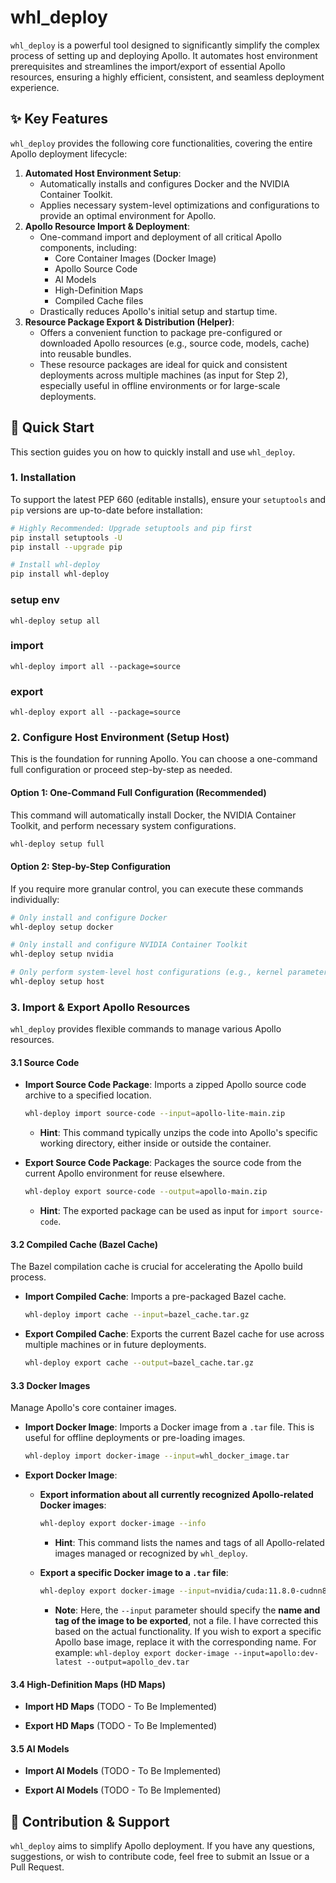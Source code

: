 # whl_deploy

`whl_deploy` is a powerful tool designed to significantly simplify the complex process of setting up and deploying Apollo. It automates host environment prerequisites and streamlines the import/export of essential Apollo resources, ensuring a highly efficient, consistent, and seamless deployment experience.

## ✨ Key Features

`whl_deploy` provides the following core functionalities, covering the entire Apollo deployment lifecycle:

1.  **Automated Host Environment Setup**:
    *   Automatically installs and configures Docker and the NVIDIA Container Toolkit.
    *   Applies necessary system-level optimizations and configurations to provide an optimal environment for Apollo.
2.  **Apollo Resource Import & Deployment**:
    *   One-command import and deployment of all critical Apollo components, including:
        *   Core Container Images (Docker Image)
        *   Apollo Source Code
        *   AI Models
        *   High-Definition Maps
        *   Compiled Cache files
    *   Drastically reduces Apollo's initial setup and startup time.
3.  **Resource Package Export & Distribution (Helper)**:
    *   Offers a convenient function to package pre-configured or downloaded Apollo resources (e.g., source code, models, cache) into reusable bundles.
    *   These resource packages are ideal for quick and consistent deployments across multiple machines (as input for Step 2), especially useful in offline environments or for large-scale deployments.

## 🚀 Quick Start

This section guides you on how to quickly install and use `whl_deploy`.

### 1. Installation

To support the latest PEP 660 (editable installs), ensure your `setuptools` and `pip` versions are up-to-date before installation:

```bash
# Highly Recommended: Upgrade setuptools and pip first
pip install setuptools -U
pip install --upgrade pip

# Install whl-deploy
pip install whl-deploy
```

### setup env
```shell
whl-deploy setup all
```

### import
```shell
whl-deploy import all --package=source
```

### export
```shell
whl-deploy export all --package=source
```

### 2. Configure Host Environment (Setup Host)

This is the foundation for running Apollo. You can choose a one-command full configuration or proceed step-by-step as needed.

#### Option 1: One-Command Full Configuration (Recommended)

This command will automatically install Docker, the NVIDIA Container Toolkit, and perform necessary system configurations.

```bash
whl-deploy setup full
```

#### Option 2: Step-by-Step Configuration

If you require more granular control, you can execute these commands individually:

```bash
# Only install and configure Docker
whl-deploy setup docker

# Only install and configure NVIDIA Container Toolkit
whl-deploy setup nvidia

# Only perform system-level host configurations (e.g., kernel parameters, user groups)
whl-deploy setup host
```

### 3. Import & Export Apollo Resources

`whl_deploy` provides flexible commands to manage various Apollo resources.

#### 3.1 Source Code

*   **Import Source Code Package**: Imports a zipped Apollo source code archive to a specified location.
    ```bash
    whl-deploy import source-code --input=apollo-lite-main.zip
    ```
    *   **Hint**: This command typically unzips the code into Apollo's specific working directory, either inside or outside the container.

*   **Export Source Code Package**: Packages the source code from the current Apollo environment for reuse elsewhere.
    ```bash
    whl-deploy export source-code --output=apollo-main.zip
    ```
    *   **Hint**: The exported package can be used as input for `import source-code`.

#### 3.2 Compiled Cache (Bazel Cache)

The Bazel compilation cache is crucial for accelerating the Apollo build process.

*   **Import Compiled Cache**: Imports a pre-packaged Bazel cache.
    ```bash
    whl-deploy import cache --input=bazel_cache.tar.gz
    ```

*   **Export Compiled Cache**: Exports the current Bazel cache for use across multiple machines or in future deployments.
    ```bash
    whl-deploy export cache --output=bazel_cache.tar.gz
    ```

#### 3.3 Docker Images

Manage Apollo's core container images.

*   **Import Docker Image**: Imports a Docker image from a `.tar` file. This is useful for offline deployments or pre-loading images.
    ```bash
    whl-deploy import docker-image --input=whl_docker_image.tar
    ```

*   **Export Docker Image**:
    *   **Export information about all currently recognized Apollo-related Docker images**:
        ```bash
        whl-deploy export docker-image --info
        ```
        *   **Hint**: This command lists the names and tags of all Apollo-related images managed or recognized by `whl_deploy`.

    *   **Export a specific Docker image to a `.tar` file**:
        ```bash
        whl-deploy export docker-image --input=nvidia/cuda:11.8.0-cudnn8-devel-ubuntu20.04 --output=cuda_image.tar
        ```
        *   **Note**: Here, the `--input` parameter should specify the **name and tag of the image to be exported**, not a file. I have corrected this based on the actual functionality. If you wish to export a specific Apollo base image, replace it with the corresponding name. For example: `whl-deploy export docker-image --input=apollo:dev-latest --output=apollo_dev.tar`

#### 3.4 High-Definition Maps (HD Maps)

*   **Import HD Maps** (TODO - To Be Implemented)

*   **Export HD Maps** (TODO - To Be Implemented)

#### 3.5 AI Models

*   **Import AI Models** (TODO - To Be Implemented)

*   **Export AI Models** (TODO - To Be Implemented)

## 🤝 Contribution & Support

`whl_deploy` aims to simplify Apollo deployment. If you have any questions, suggestions, or wish to contribute code, feel free to submit an Issue or a Pull Request.
